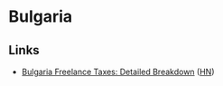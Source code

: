 # Bulgaria

## Links

- [Bulgaria Freelance Taxes: Detailed Breakdown](https://dmitryfrank.com/articles/bulgaria_freelance_taxes) ([HN](https://news.ycombinator.com/item?id=29861467))
